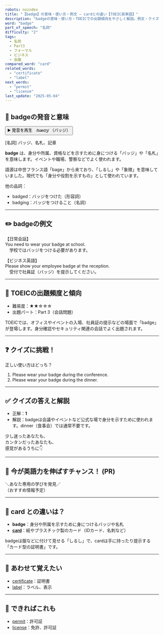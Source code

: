 ```yaml
---
robots: noindex
title: "【badge】の意味・使い方・例文 ― cardとの違い【TOEIC英単語】"
description: "badgeの意味・使い方・TOEICでの出題傾向をやさしく解説。例文・クイズ付きでcardとの違いもわかりやすく学べます。"
word: "badge"
part_of_speech: "名詞"
difficulty: "2"
tags:
  - 名詞
  - Part3
  - フォーマル
  - ビジネス
  - 会議
compared_word: "card"
related_words:
  - "certificate"
  - "label"
next_words:
  - "permit"
  - "license"
last_update: "2025-05-04"
---
```


## 🔰 badgeの発音と意味

<button class="play-audio" onclick="playTTS('badge')">
  <span class="play-audio-main">
    ▶️ 発音を再生　/bædʒ/
  </span>
  <span class="play-audio-sub">
    （バッジ）
  </span>
</button>

[名詞] バッジ、名札、記章

**badge** は、身分や所属、資格などを示すために身につける「バッジ」や「名札」を意味します。イベントや職場、警察などでよく使われます。

語源は中世フランス語「bage」から来ており、「しるし」や「象徴」を意味していました。現代でも「身分や役割を示すもの」として使われています。

他の品詞：  
- badged：バッジをつけた（形容詞）
- badging：バッジをつけること（名詞）

---

## ✏️ badgeの例文

【日常会話】  
You need to wear your badge at school.  
　学校ではバッジをつける必要があります。

【ビジネス英語】  
Please show your employee badge at the reception.  
　受付で社員証（バッジ）を提示してください。

---

## 🎯 TOEICの出題頻度と傾向

- 難易度：★★☆☆☆
- 出題パート：Part 3（会話問題）

TOEICでは、オフィスやイベントの入場、社員証の提示などの場面で「badge」が登場します。身分確認やセキュリティ関連の会話でよく出題されます。

---

## ❓ クイズに挑戦！

正しい使い方はどっち？

1. Please wear your badge during the conference.  
2. Please wear your badge during the dinner.

---

## ✅ クイズの答えと解説

- 正解：**1**
- 解説：badgeは会議やイベントなど公式な場で身分を示すために使われます。dinner（食事会）では通常不要です。

少し迷ったあなたも、  
カンタンだったあなたも、  
感覚があるうちに👇️

---

## 🚀 今が英語力を伸ばすチャンス！ (PR)

<div class="info-center">
＼あなた専用の学びを発見／<br>  
（おすすめ情報予定）
</div>

---

## 🤔  card との違いは？

- **badge**：身分や所属を示すために身につけるバッジや名札
- **[card](/card)**：紙やプラスチック製のカード（IDカード、名刺など）

badgeは服などに付けて見せる「しるし」で、cardは手に持ったり提示する「カード型の証明書」です。

---

## 🧩 あわせて覚えたい

- [certificate](/certificate)：証明書
- [label](/label)：ラベル、表示

---

## 📖 できればこれも

- [permit](/permit)：許可証
- [license](/license)：免許、許可証

<!-- cvid: aid25_bid22 -->
